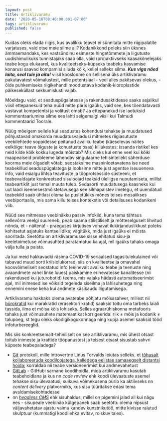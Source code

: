 ```yaml
---
layout: post
title: Artiklivaramu
date: '2020-05-16T08:40:00.001-07:00'
tags: artiklivaramu
published: false
---
```

Kuidas oleks elada riigis, kus avalikku teavet ei sünnitata mitte riigipalatite varjatuses, vaid otse meie silme all? 
Kodanikkond poleks siin üksnes ämmaemandaks, kes vastsündinu esimeste hingetõmmete ja liigutuste uudishimulikuks tunnistajaks saab olla, vaid (pro)aktiivseks kaasakõnelejaks teabe kogu elukaarel, kus kvaliteetseks-küpseks teabeks kasvamise konarusi saavad kompamisi siluda kõik, kellel selleks silma. ***Kus viga näed laita, seal tule ja aita!*** viisil koosloome on sellisena üks artiklivaramu pakutavatest võimalustest, mille potentsiaal - veel alles pakitsevas olekus, - õide puhkemiseks riigikehandi moodustava kodanik-kloroplastide päikeseküllast sekkumislusti vajab. 

Mõeldagu vaid, et seaduspügalatesse ja rakendusaktidesse saaks asjalikul viisil ettepanekuid teha nüüd mitte päris igaüks, vaid see, kes tõendatavasti vastavat kompetentsi ja volitust omab?
Ja ettepanekud ise laotuksid kommentaariumina silme ees lahti selgemalgi viisil kui Talmudi kommentaarid Toorale.

Nüüg mõelgem sellele kui seadustes kohendusi tehakse ja muudatused põhjustavad omakorda muudatusvajadusi mitmetes riigiasutuste veebilehtede soppidesse peitunud avaliku teabe (käesolevas näites eelkõige: teave õiguste ja kohustuste osas) killukestes: issanda ristike! kes neid kilde kõik kokku lugeda mõistab? Mis oleks kui enne veel kui kõiki maapealseid probleeme lahendav singulaarne tehisintellekt säherduse koorma meie õlgadelt võtab, seostaksime masninloetavatena ise need teabekillud seaduspügalatega ja looksime mitte just agentse iseuueneva info, vaid esialgu lihtsa teavituste ja tööprotsesside süsteemi, et teabevaldajate konkreetsed sisuloojad teaksid üleliigse nuputamiseta, millist teabeartiklit just temal muuta tuleb. Sedasorti muudatusega kaasneks kui uut laadi iseenesestmõistetavusega see silmapaistev imetegu, et uuendatud teabekild saab ühtlasi olema ka pusletükiks mõnes teises mosaiikses veebiportaalis, mis sama killu teises kontekstis või detailsuses kodanikeni viib.

Nüüd see mitmesse veebinäkku passiv infokild, kuna tema tähtsus sellevõrra veelgi suureneb, peab saama stilistiliselt ja mõtteselguselt lihvitud nõnda, et - näitena! - praeguses kirjutises vohavat ilukirjanduslikkust poleks kohitsetut asjatuks kantseliidiks; vägitükk, mida just igaüks ei mõista sooritada. 
Seetõttu on artiklivaramusse sisse ehitatud sisu-ja keeletoimetuse võimusuhted paratamatud ka ajal, mil igaüks tahaks omaga välja tulla ja paista.

Ja kui meid hakkavadki räsima COVID-19 seriaalsed tagasitulekulained või tabavad muud sorti kriisiolukorrad, siis on kvaliteetse ja omavahel koosvõimeliselt seostatud info (eelnevalt avaliku teabe ja teenuste ning avaandmete vahel linke luues) paiskamine erinevatesse kanalitesse (nii rakendused kui juturobotid) teema, mis vajaks hädasti automatiseerimist ajal, mil inimesed ise võiksid tegeleda siseilma ja lähisuhetega ning ennemini enese keha kui andmete käsikaudu liigutamisega.

Artiklivaramu hakkaks olema avateabe põhjatu mõisasahver, millest nii [bürokratid](https://en.kratid.ee/burokratt) kui marakratid (erasektori kratid) saaksid toitu oma tarbeks laiali tassida, ilma et mõisa köis lohiseks. Selles agraarühiskonna metafooris tahaks just võimusuhete matemaatikat korrigeerida: riik ≠ mõis ja kodanik ≠ talupoeg, st tegu oleks ökodigikogukonnaga ning kupja asemel saaksid tööd infoturbereeglid.

Mis siis konkreetsemalt-tehniliselt on see artiklivaramu, mis ühest otsast toitub inimeste ja krattide tööpanustest ja teisest otsast sisustab sahvri küpsete teabepaladega?

- [Git](https://en.wikipedia.org/wiki/Git) protokoll, mille introvertne Linus Torvalds leiutas selleks, et [tõhusalt kollaboreeruda koodiloojatega, kelledega eelistas samaaegselt distantsi hoida](https://www.ted.com/talks/linus_torvalds_the_mind_behind_linux?language=en); korraldab nii teabe versioneerimist kui andmevahetust
- [GitLab](https://about.gitlab.com/) - GitHubi sarnane koodihoidla, mida artiklivaramu kasutab teabehoidlana ja kus nn *code review* ehk koodi ülevaatuste asemel tehakse sisu ülevaatusi; suikuva võimekusena pürib ka aktiivseks nn _content delivery_ platvormiks, kus sisu tüüritakse edasi tema avaldamisekohtadesse
- nn [*headless CMS*](https://en.wikipedia.org/wiki/Headless_content_management_system) ehk sisuhaldus, millel on pigemini jalad all kui nägu ees - sisupeale veebinäo külgepanek saab seetõttu olema nipsust väljavahetatav ajastu vaimu kandev kunstnikutöö, mitte kivisse raiutud skulptuur (kummatigi koodilehka evitav, roiskuv taies).
